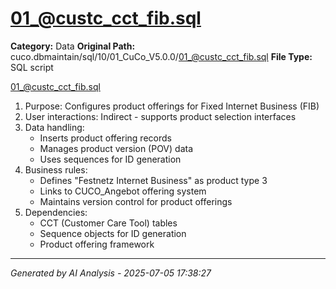 # 01_@custc_cct_fib.sql

**Category:** Data
**Original Path:** cuco.dbmaintain/sql/10/01_CuCo_V5.0.0/01_@custc_cct_fib.sql
**File Type:** SQL script

01_@custc_cct_fib.sql
1. Purpose: Configures product offerings for Fixed Internet Business (FIB)
2. User interactions: Indirect - supports product selection interfaces
3. Data handling:
   - Inserts product offering records
   - Manages product version (POV) data
   - Uses sequences for ID generation
4. Business rules:
   - Defines "Festnetz Internet Business" as product type 3
   - Links to CUCO_Angebot offering system
   - Maintains version control for product offerings
5. Dependencies:
   - CCT (Customer Care Tool) tables
   - Sequence objects for ID generation
   - Product offering framework

---
*Generated by AI Analysis - 2025-07-05 17:38:27*
